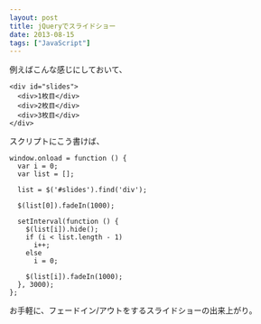 ```yaml
---
layout: post
title: jQueryでスライドショー
date: 2013-08-15
tags: ["JavaScript"]
---
```


例えばこんな感じにしておいて、

    <div id="slides">
      <div>1枚目</div>
      <div>2枚目</div>
      <div>3枚目</div>
    </div>

スクリプトにこう書けば、

    window.onload = function () {
      var i = 0;
      var list = [];

      list = $('#slides').find('div');

      $(list[0]).fadeIn(1000);

      setInterval(function () {
        $(list[i]).hide();
        if (i < list.length - 1)
          i++;
        else
          i = 0;

        $(list[i]).fadeIn(1000);
      }, 3000);
    };

お手軽に、フェードイン/アウトをするスライドショーの出来上がり。